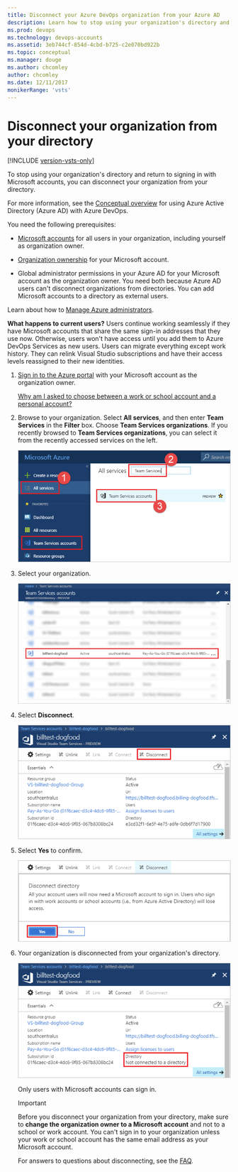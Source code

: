 ```yaml
---
title: Disconnect your Azure DevOps organization from your Azure AD
description: Learn how to stop using your organization's directory and sign in with a Microsoft account by disconnecting your Azure DevOps Services account from your directory
ms.prod: devops
ms.technology: devops-accounts
ms.assetid: 3eb744cf-854d-4cbd-b725-c2e070bd922b
ms.topic: conceptual
ms.manager: douge
ms.author: chcomley
author: chcomley
ms.date: 12/11/2017
monikerRange: 'vsts'
---
```

# Disconnect your organization from your directory

[!INCLUDE [version-vsts-only](../../_shared/version-vsts-only.md)]

<a name="DisconnectDirectory"></a>

To stop using your organization's directory and return to signing in with Microsoft accounts, you can disconnect your organization from your directory.

For more information, see the [Conceptual overview](access-with-azure-ad.md) for using Azure Active Directory (Azure AD) with Azure DevOps.

You need the following prerequisites:

* [Microsoft accounts](`https://signup.live.com/`) for all users in your organization, including yourself as organization owner.

* [Organization ownership](faq-change-app-access.md#find-owner) for your Microsoft account. 

* Global administrator permissions in your Azure AD for your Microsoft account as the organization owner. You need both because Azure AD users can't disconnect organizations from directories. You can add Microsoft accounts to a directory as external users.

Learn about how to [Manage Azure administrators](https://azure.microsoft.com/documentation/articles/active-directory-assign-admin-roles/).

**What happens to current users?**  Users continue working seamlessly if they have Microsoft accounts that share the same sign-in addresses that they use now. Otherwise, users won't have access until you add them to Azure DevOps Services as new users. Users can migrate everything except work history. They can relink Visual Studio subscriptions and have their access levels reassigned to their new identities.

1. [Sign in to the Azure portal](https://portal.azure.com/) with your Microsoft account as the organization owner.

   [Why am I asked to choose between a work or school account and a personal account?](faq-azure-access.md#ChooseOrgAcctMSAcct)

2. Browse to your organization. Select **All services**, and then enter **Team Services** in the **Filter** box. Choose **Team Services organizations**. If you recently browsed to **Team Services organizations**, you can select it from the recently accessed services on the left.

   ![Select Team Services organizations in the Azure portal](_img/manage-work-access/browse-to-team-services.png)

3. Select your organization.

   ![Select your organization in Azure portal](_img/manage-work-access/select-team-services-organization.png)

4. Select **Disconnect**.

   ![Configure the organization](_img/manage-work-access/azure-configure-disconnect.png)

5. Select **Yes** to confirm.

   ![Disconnect the organization from directory](_img/manage-work-access/azuredisconnectdirectory1.png)

6. Your organization is disconnected from your organization's directory.

   ![Organization is now disconnected from your directory](_img/manage-work-access/azuredisconnectdirectory3.png)

   Only users with Microsoft accounts can sign in.
	
   > [!Important]
   > Before you disconnect your organization from your directory, make sure to **change the organization owner to a Microsoft account** and not to a school or work account. You can't sign in to your organization unless your work or school account has the same email address as your Microsoft account.

   For answers to questions about disconnecting, see the [FAQ](faq-azure-access.md#faq-disconnect).





